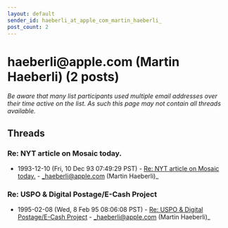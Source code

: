 ```yaml
---
layout: default
sender_id: haeberli_at_apple_com_martin_haeberli_
post_count: 2
---
```


# haeberli<span>@</span>apple.com (Martin Haeberli) (2 posts)

_Be aware that many list participants used multiple email addresses over their time active on the list. As such this page may not contain all threads available._

## Threads

### Re: NYT article on Mosaic today.
+ 1993-12-10 (Fri, 10 Dec 93 07:49:29 PST) - [Re: NYT article on Mosaic today.](/archive/1993/12/929dd073a22755d94d962839e8c86651460593572891397c32022ce35c264a85) - _haeberli@apple.com (Martin Haeberli)_

### Re: USPO & Digital Postage/E-Cash Project
+ 1995-02-08 (Wed, 8 Feb 95 08:06:08 PST) - [Re: USPO & Digital Postage/E-Cash Project](/archive/1995/02/09dafe7365a4361108f5a33afd49c7f37bbfbc3933ec4e09fac6ac6eaf7971a5) - _haeberli@apple.com (Martin Haeberli)_

